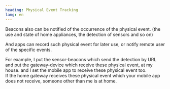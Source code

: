```yaml
---
heading: Physical Event Tracking
lang: en
---
```

Beacons also can be notified of the occurrence of the physical event. (the use and state of home appliances, the detection of sensors and so on)

And apps can record such physical event for later use, or notify remote user of the specific events.

For example, I put the sensor-beacons which send the detection by URL and put the gateway-device which receive these physical event, at my house. and I set the mobile app to receive these physical event too.  
If the home gateway receives these physical event which your mobile app does not receive, someone other than me is at home.
